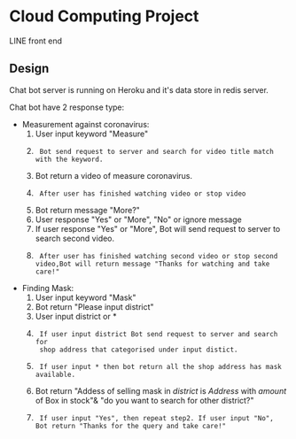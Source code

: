 

# Cloud Computing Project 

LINE front end

## Design 

Chat bot server is running on Heroku and it's data store in redis server.

Chat bot have 2 response type:

*  Measurement against coronavirus:
	1.	User input keyword "Measure"
	2.      Bot send request to server and search for video title match with the keyword. 
	3.	Bot return a video of measure coronavirus.
	4.      After user has finished watching video or stop video
	5.	Bot return message "More?"
	6.	User response "Yes" or "More", "No" or ignore message
	7.	If user response "Yes" or "More", Bot will send request to server to search second video.
	8.      After user has finished watching second video or stop second video,Bot will return message "Thanks for watching and take care!"

*  Finding Mask:
	1.	User input keyword "Mask"
	2.	Bot return "Please input district"
	3.	User input district or * 
	4.      If user input district Bot send request to server and search for 
	        shop address that categorised under input distict.
	5.      If user input * then bot return all the shop address has mask available.
	6.	Bot return "Addess of selling mask in *district* is *Address* with *amount* of Box in stock"& "do you want to search for other district?"
	7.      If user input "Yes", then repeat step2. If user input "No", Bot return "Thanks for the query and take care!"
	

